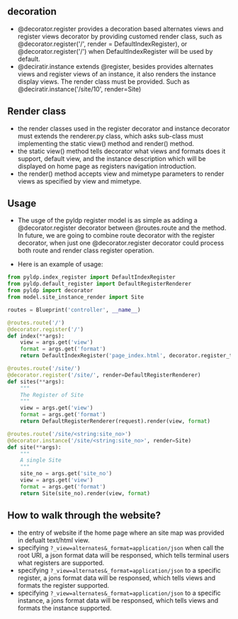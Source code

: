 
## decoration ##
* @decorator.register provides a decoration based alternates views and register views decorator by providing customed render class, such as  @decorator.register('/', render = DefaultIndexRegister), or @decorator.register('/') when DefaultIndexRegister will be used by default.
* @deciratir.instance extends @register, besides provides alternates views and register views of an instance, it also renders the instance display views. The render class must be provided. Such as @deciratir.instance('/site/10', render=Site)

## Render class ##
* the render classes used in the register decorator and instance decorator must extends the renderer.py class, which asks sub-class must implementing the static view() method and render() method.
* the static view() method tells decorator what views and formats does it support, default view, and the instance description which will be displayed on home page as registers navigation introduction.
* the render() method accepts view and mimetype parameters to render views as specified by view and mimetype.

## Usage ##
* The usge of the pyldp register model is as simple as adding a @decorator.register decorator between @routes.route and the method.  In future, we are going to combine route decorator with the register decorator, when just one @decorator.register decorator could process both route and render class register operation. 

* Here is an example of usage:
``` python
from pyldp.index_register import DefaultIndexRegister
from pyldp.default_register import DefaultRegisterRenderer
from pyldp import decorator
from model.site_instance_render import Site

routes = Blueprint('controller', __name__)

@routes.route('/')
@decorator.register('/') 
def index(**args):
    view = args.get('view')
    format = args.get('format')
    return DefaultIndexRegister('page_index.html', decorator.register_tree).render(view, format)

@routes.route('/site/')
@decorator.register('/site/', render=DefaultRegisterRenderer)
def sites(**args):
    """
    The Register of Site
    """
    view = args.get('view')
    format = args.get('format')
    return DefaultRegisterRenderer(request).render(view, format)

@routes.route('/site/<string:site_no>')
@decorator.instance('/site/<string:site_no>', render=Site)
def site(**args):
    """
    A single Site
    """
    site_no = args.get('site_no')
    view = args.get('view')
    format = args.get('format')
    return Site(site_no).render(view, format)
```

## How to walk through the website? ##
* the entry of website if the home page where an site map was provided in defualt text/html view. 
* specifying ```?_view=alternates&_format=application/json``` when call the root URI, a json format data will be responsed, which tells terminal users what registers are supported.
* specifying ```?_view=alternates&_format=application/json``` to a specific register, a jons format data will be responsed, which tells views and formats the register supported.
* specifying ```?_view=alternates&_format=application/json``` to a specific instance, a jons format data will be responsed, which tells views and formats the instance supported.
	
		
		